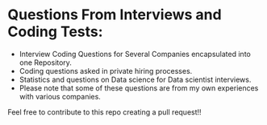 # Questions From Interviews and Coding Tests:  
  
+ Interview Coding Questions for Several Companies encapsulated into one Repository.  
+ Coding questions asked in private hiring processes.  
+ Statistics and questions on Data science for Data scientist interviews. 
+ Please note that some of these questions are from my own experiences with various companies.  
  
Feel free to contribute to this repo creating a pull request!!  
